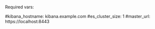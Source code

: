


 Required vars:

#kibana_hostname: kibana.example.com
#es_cluster_size: 1
#master_url: https://localhost:8443
